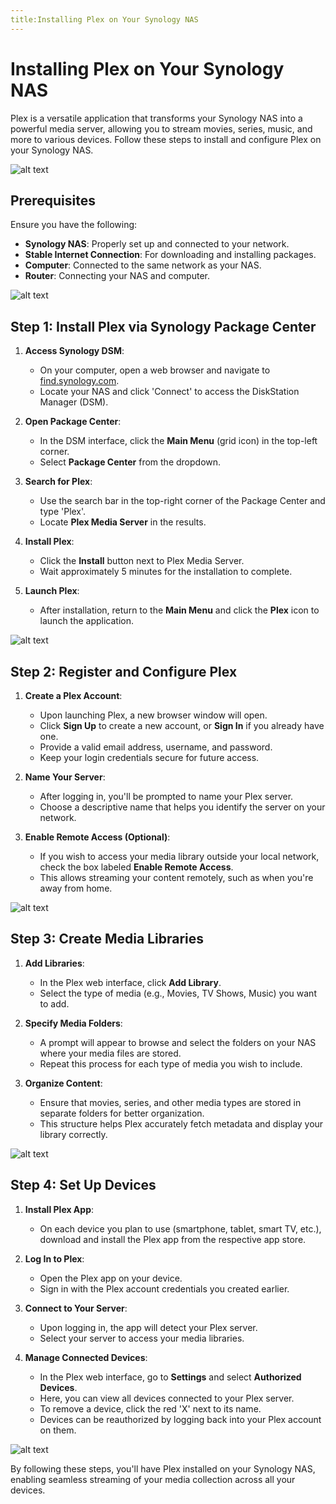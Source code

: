 ```yaml
---
title:Installing Plex on Your Synology NAS
---
```


# Installing Plex on Your Synology NAS

Plex is a versatile application that transforms your Synology NAS into a powerful media server, allowing you to stream movies, series, music, and more to various devices. Follow these steps to install and configure Plex on your Synology NAS.

![alt text](image-15.png)

## Prerequisites

Ensure you have the following:

- **Synology NAS**: Properly set up and connected to your network.
- **Stable Internet Connection**: For downloading and installing packages.
- **Computer**: Connected to the same network as your NAS.
- **Router**: Connecting your NAS and computer.

![alt text](image-16.png)

## Step 1: Install Plex via Synology Package Center

1. **Access Synology DSM**:
   - On your computer, open a web browser and navigate to [find.synology.com](http://find.synology.com).
   - Locate your NAS and click 'Connect' to access the DiskStation Manager (DSM).

2. **Open Package Center**:
   - In the DSM interface, click the **Main Menu** (grid icon) in the top-left corner.
   - Select **Package Center** from the dropdown.

3. **Search for Plex**:
   - Use the search bar in the top-right corner of the Package Center and type 'Plex'.
   - Locate **Plex Media Server** in the results.

4. **Install Plex**:
   - Click the **Install** button next to Plex Media Server.
   - Wait approximately 5 minutes for the installation to complete.

5. **Launch Plex**:
   - After installation, return to the **Main Menu** and click the **Plex** icon to launch the application.

![alt text](image-17.png)

## Step 2: Register and Configure Plex

1. **Create a Plex Account**:
   - Upon launching Plex, a new browser window will open.
   - Click **Sign Up** to create a new account, or **Sign In** if you already have one.
   - Provide a valid email address, username, and password.
   - Keep your login credentials secure for future access.

2. **Name Your Server**:
   - After logging in, you'll be prompted to name your Plex server.
   - Choose a descriptive name that helps you identify the server on your network.

3. **Enable Remote Access (Optional)**:
   - If you wish to access your media library outside your local network, check the box labeled **Enable Remote Access**.
   - This allows streaming your content remotely, such as when you're away from home.

![alt text](image-18.png)

## Step 3: Create Media Libraries

1. **Add Libraries**:
   - In the Plex web interface, click **Add Library**.
   - Select the type of media (e.g., Movies, TV Shows, Music) you want to add.

2. **Specify Media Folders**:
   - A prompt will appear to browse and select the folders on your NAS where your media files are stored.
   - Repeat this process for each type of media you wish to include.

3. **Organize Content**:
   - Ensure that movies, series, and other media types are stored in separate folders for better organization.
   - This structure helps Plex accurately fetch metadata and display your library correctly.

![alt text](image-19.png)

## Step 4: Set Up Devices

1. **Install Plex App**:
   - On each device you plan to use (smartphone, tablet, smart TV, etc.), download and install the Plex app from the respective app store.

2. **Log In to Plex**:
   - Open the Plex app on your device.
   - Sign in with the Plex account credentials you created earlier.

3. **Connect to Your Server**:
   - Upon logging in, the app will detect your Plex server.
   - Select your server to access your media libraries.

4. **Manage Connected Devices**:
   - In the Plex web interface, go to **Settings** and select **Authorized Devices**.
   - Here, you can view all devices connected to your Plex server.
   - To remove a device, click the red 'X' next to its name.
   - Devices can be reauthorized by logging back into your Plex account on them.

![alt text](image-20.png)

By following these steps, you'll have Plex installed on your Synology NAS, enabling seamless streaming of your media collection across all your devices.
